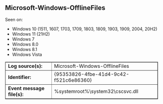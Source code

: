 ## Microsoft-Windows-OfflineFiles

Seen on:
* Windows 10 (1511, 1607, 1703, 1709, 1803, 1809, 1903, 1909, 2004, 20H2)
* Windows 11 (21H2)
* Windows 7
* Windows 8.0
* Windows 8.1
* Windows Vista

<table border="1" class="docutils">
  <tbody>
    <tr>
      <td><b>Log source(s):</b></td>
      <td>Microsoft-Windows-OfflineFiles</td>
    </tr>
    <tr>
      <td><b>Identifier:</b></td>
      <td>{95353826-4fbe-41d4-9c42-f521c6e86360}</td>
    </tr>
    <tr>
      <td><b>Event message file(s):</b></td>
      <td>%systemroot%\system32\cscsvc.dll</td>
    </tr>
  </tbody>
</table>

&nbsp;

